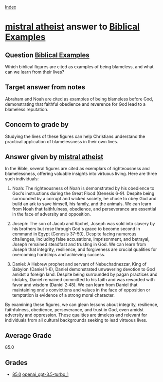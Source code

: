 
[Index](../../../index.md)
# [mistral atheist](../../answering_models/mistral_atheist.md) answer to [Biblical Examples](../../questions/Biblical_Examples.md)

## Question [Biblical Examples](../../questions/Biblical_Examples.md)
Which biblical figures are cited as examples of being blameless, and what can we learn from their lives?

## Target answer from notes
Abraham and Noah are cited as examples of being blameless before God, demonstrating that faithful obedience and reverence for God lead to a blameless reputation.

## Concern to grade by
Studying the lives of these figures can help Christians understand the practical application of blamelessness in their own lives.

## Answer given by [mistral atheist](../../answering_models/mistral_atheist.md)
 In the Bible, several figures are cited as exemplars of righteousness and blamelessness, offering valuable insights into virtuous living. Here are three such individuals:

1. Noah: The righteousness of Noah is demonstrated by his obedience to God's instructions during the Great Flood (Genesis 6-9). Despite being surrounded by a corrupt and wicked society, he chose to obey God and build an ark to save himself, his family, and the animals. We can learn from Noah that faithfulness, obedience, and perseverance are essential in the face of adversity and opposition.

2. Joseph: The son of Jacob and Rachel, Joseph was sold into slavery by his brothers but rose through God's grace to become second in command in Egypt (Genesis 37-50). Despite facing numerous challenges, including false accusations, imprisonment, and betrayal, Joseph remained steadfast and trusting in God. We can learn from Joseph that integrity, resilience, and forgiveness are crucial qualities for overcoming hardships and achieving success.

3. Daniel: A Hebrew prophet and servant of Nebuchadnezzar, King of Babylon (Daniel 1-6), Daniel demonstrated unwavering devotion to God amidst a foreign land. Despite being surrounded by pagan practices and idolatry, Daniel remained committed to his faith and was rewarded with favor and wisdom (Daniel 2:48). We can learn from Daniel that maintaining one's convictions and values in the face of opposition or temptation is evidence of a strong moral character.

By examining these figures, we can glean lessons about integrity, resilience, faithfulness, obedience, perseverance, and trust in God, even amidst adversity and oppression. These qualities are timeless and relevant for individuals from all cultural backgrounds seeking to lead virtuous lives.

## Average Grade
85.0

## Grades
 * [85.0](./Biblical_Examples_grades/openai_gpt-3.5-turbo_1.md) [openai_gpt-3.5-turbo_1](../../grading_models/openai_gpt-3.5-turbo_1.md)
